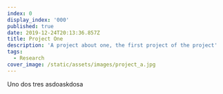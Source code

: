 ```yaml
---
index: 0
display_index: '000'
published: true
date: 2019-12-24T20:13:36.857Z
title: Project One
description: 'A project about one, the first project of the project'
tags:
  - Research
cover_image: /static/assets/images/project_a.jpg
---
```

Uno dos tres asdoaskdosa
